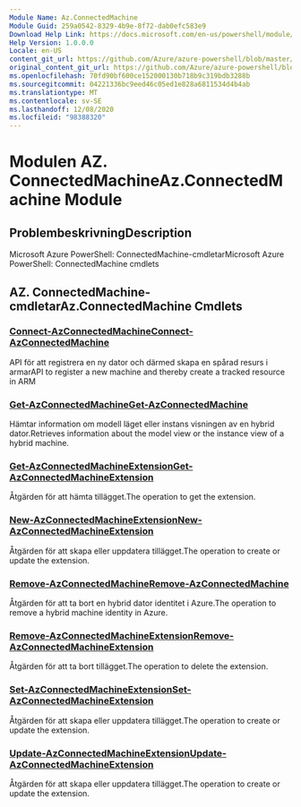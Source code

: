 ```yaml
---
Module Name: Az.ConnectedMachine
Module Guid: 259a0542-8329-4b9e-8f72-dab0efc583e9
Download Help Link: https://docs.microsoft.com/en-us/powershell/module/az.connectedmachine
Help Version: 1.0.0.0
Locale: en-US
content_git_url: https://github.com/Azure/azure-powershell/blob/master/src/ConnectedMachine/help/Az.ConnectedMachine.md
original_content_git_url: https://github.com/Azure/azure-powershell/blob/master/src/ConnectedMachine/help/Az.ConnectedMachine.md
ms.openlocfilehash: 70fd90bf600ce152000130b718b9c319bdb3288b
ms.sourcegitcommit: 04221336bc9eed46c05ed1e828a6811534d4b4ab
ms.translationtype: MT
ms.contentlocale: sv-SE
ms.lasthandoff: 12/08/2020
ms.locfileid: "98388320"
---
```

# <span data-ttu-id="ac9a3-101">Modulen AZ. ConnectedMachine</span><span class="sxs-lookup"><span data-stu-id="ac9a3-101">Az.ConnectedMachine Module</span></span>
## <span data-ttu-id="ac9a3-102">Problembeskrivning</span><span class="sxs-lookup"><span data-stu-id="ac9a3-102">Description</span></span>
<span data-ttu-id="ac9a3-103">Microsoft Azure PowerShell: ConnectedMachine-cmdletar</span><span class="sxs-lookup"><span data-stu-id="ac9a3-103">Microsoft Azure PowerShell: ConnectedMachine cmdlets</span></span>

## <span data-ttu-id="ac9a3-104">AZ. ConnectedMachine-cmdletar</span><span class="sxs-lookup"><span data-stu-id="ac9a3-104">Az.ConnectedMachine Cmdlets</span></span>
### [<span data-ttu-id="ac9a3-105">Connect-AzConnectedMachine</span><span class="sxs-lookup"><span data-stu-id="ac9a3-105">Connect-AzConnectedMachine</span></span>](Connect-AzConnectedMachine.md)
<span data-ttu-id="ac9a3-106">API för att registrera en ny dator och därmed skapa en spårad resurs i armar</span><span class="sxs-lookup"><span data-stu-id="ac9a3-106">API to register a new machine and thereby create a tracked resource in ARM</span></span>

### [<span data-ttu-id="ac9a3-107">Get-AzConnectedMachine</span><span class="sxs-lookup"><span data-stu-id="ac9a3-107">Get-AzConnectedMachine</span></span>](Get-AzConnectedMachine.md)
<span data-ttu-id="ac9a3-108">Hämtar information om modell läget eller instans visningen av en hybrid dator.</span><span class="sxs-lookup"><span data-stu-id="ac9a3-108">Retrieves information about the model view or the instance view of a hybrid machine.</span></span>

### [<span data-ttu-id="ac9a3-109">Get-AzConnectedMachineExtension</span><span class="sxs-lookup"><span data-stu-id="ac9a3-109">Get-AzConnectedMachineExtension</span></span>](Get-AzConnectedMachineExtension.md)
<span data-ttu-id="ac9a3-110">Åtgärden för att hämta tillägget.</span><span class="sxs-lookup"><span data-stu-id="ac9a3-110">The operation to get the extension.</span></span>

### [<span data-ttu-id="ac9a3-111">New-AzConnectedMachineExtension</span><span class="sxs-lookup"><span data-stu-id="ac9a3-111">New-AzConnectedMachineExtension</span></span>](New-AzConnectedMachineExtension.md)
<span data-ttu-id="ac9a3-112">Åtgärden för att skapa eller uppdatera tillägget.</span><span class="sxs-lookup"><span data-stu-id="ac9a3-112">The operation to create or update the extension.</span></span>

### [<span data-ttu-id="ac9a3-113">Remove-AzConnectedMachine</span><span class="sxs-lookup"><span data-stu-id="ac9a3-113">Remove-AzConnectedMachine</span></span>](Remove-AzConnectedMachine.md)
<span data-ttu-id="ac9a3-114">Åtgärden för att ta bort en hybrid dator identitet i Azure.</span><span class="sxs-lookup"><span data-stu-id="ac9a3-114">The operation to remove a hybrid machine identity in Azure.</span></span>

### [<span data-ttu-id="ac9a3-115">Remove-AzConnectedMachineExtension</span><span class="sxs-lookup"><span data-stu-id="ac9a3-115">Remove-AzConnectedMachineExtension</span></span>](Remove-AzConnectedMachineExtension.md)
<span data-ttu-id="ac9a3-116">Åtgärden för att ta bort tillägget.</span><span class="sxs-lookup"><span data-stu-id="ac9a3-116">The operation to delete the extension.</span></span>

### [<span data-ttu-id="ac9a3-117">Set-AzConnectedMachineExtension</span><span class="sxs-lookup"><span data-stu-id="ac9a3-117">Set-AzConnectedMachineExtension</span></span>](Set-AzConnectedMachineExtension.md)
<span data-ttu-id="ac9a3-118">Åtgärden för att skapa eller uppdatera tillägget.</span><span class="sxs-lookup"><span data-stu-id="ac9a3-118">The operation to create or update the extension.</span></span>

### [<span data-ttu-id="ac9a3-119">Update-AzConnectedMachineExtension</span><span class="sxs-lookup"><span data-stu-id="ac9a3-119">Update-AzConnectedMachineExtension</span></span>](Update-AzConnectedMachineExtension.md)
<span data-ttu-id="ac9a3-120">Åtgärden för att skapa eller uppdatera tillägget.</span><span class="sxs-lookup"><span data-stu-id="ac9a3-120">The operation to create or update the extension.</span></span>

